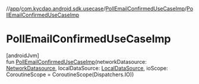 //[app](../../../index.md)/[com.kycdao.android.sdk.usecase](../index.md)/[PollEmailConfirmedUseCaseImp](index.md)/[PollEmailConfirmedUseCaseImp](-poll-email-confirmed-use-case-imp.md)

# PollEmailConfirmedUseCaseImp

[androidJvm]\
fun [PollEmailConfirmedUseCaseImp](-poll-email-confirmed-use-case-imp.md)(networkDatasource: [NetworkDatasource](../../com.kycdao.android.sdk.network/-network-datasource/index.md), localDataSource: [LocalDataSource](../../com.kycdao.android.sdk.db/-local-data-source/index.md), ioScope: CoroutineScope = CoroutineScope(Dispatchers.IO))
